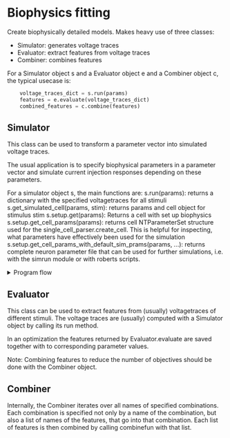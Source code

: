 # Biophysics fitting

Create biophysically detailed models. Makes heavy use of three classes:
- Simulator: generates voltage traces
- Evaluator: extract features from voltage traces
- Combiner: combines features

For a Simulator object s and a Evaluator object e and a Combiner object c, the typical usecase is:
```python
    voltage_traces_dict = s.run(params)
    features = e.evaluate(voltage_traces_dict)
    combined_features = c.combine(features)
```

## Simulator

This class can be used to transform a parameter vector into simulated voltage traces.

The usual application is to specify biophysical parameters in a parameter vector and simulate
current injection responses depending on these parameters.

For a simulator object s, the main functions are:
s.run(params): returns a dictionary with the specified voltagetraces for all stimuli
s.get_simulated_cell(params, stim): returns params and cell object for stimulus stim
s.setup.get(params):
    Returns a cell with set up biophysics
s.setup.get_cell_params(params): returns cell NTParameterSet structure used for the 
    single_cell_parser.create_cell. This is helpful for inspecting, what parameters 
    have effectively been used for the simulation
s.setup.get_cell_params_with_default_sim_prams(params, ...): returns complete neuron parameter file
    that can be used for further simulations, i.e. with the simrun module or with roberts scripts.

<details>
<summary>Program flow</summary>
<br>


The "program flow" can be split in two parts.
(1) creating a cell object with set up biophysics from a parameter vector
(2) applying a variety of stimuli to such cell objects

An examplary specification of such a program flow can be found in the module hay_complete_default_setup.

The pipeline for (1) is as follows:
params: provided by the user: I.pd.Series object (keys: parameter names, values: parameter values)  
&nbsp;&nbsp;&nbsp;&nbsp;--> apply param_modify_functions (takes and returns a parameter vector, can alter it in any way)  
&nbsp;&nbsp;&nbsp;&nbsp;&nbsp;&nbsp;&nbsp;&nbsp;&nbsp;&nbsp;|  
&nbsp;&nbsp;&nbsp;&nbsp;&nbsp;&nbsp;&nbsp;&nbsp;&nbsp;&nbsp;|&nbsp;&nbsp;&nbsp;&nbsp;&nbsp;|---- cell_param template  
&nbsp;&nbsp;&nbsp;&nbsp;&nbsp;&nbsp;&nbsp;cell_params_generator  
&nbsp;&nbsp;&nbsp;&nbsp;&nbsp;&nbsp;&nbsp;&nbsp;&nbsp;&nbsp;|&nbsp;&nbsp;&nbsp;&nbsp;&nbsp;|  
&nbsp;&nbsp;&nbsp;&nbsp;&nbsp;&nbsp;&nbsp;&nbsp;&nbsp;&nbsp;v&nbsp;&nbsp;&nbsp;&nbsp;v  
cell_params: nested parameter structure, created from modified parameters and a template  
&nbsp;&nbsp;&nbsp;&nbsp;--> apply cell_param_modify_functions (takes and returns a NTParameterSet object, can alter it in any way)  
&nbsp;&nbsp;&nbsp;&nbsp;&nbsp;&nbsp;&nbsp;&nbsp;&nbsp;&nbsp;|  
&nbsp;&nbsp;&nbsp;&nbsp;&nbsp;&nbsp;&nbsp;&nbsp;cell_generator(cell_params)    
&nbsp;&nbsp;&nbsp;&nbsp;&nbsp;&nbsp;&nbsp;&nbsp;&nbsp;&nbsp;|  
&nbsp;&nbsp;&nbsp;&nbsp;&nbsp;&nbsp;&nbsp;&nbsp;&nbsp;&nbsp;v  
cell object: created from the modified cell_params object by calling the 'cell_generator'  
&nbsp;&nbsp;&nbsp;&nbsp;--> apply cell_modify_functions (takes and returns a cell object, can alter it in any way)

Caveat: Try to avoid the usage of cell_modify_functions. While this allows
for any possible modification, it can be difficult to reproduce the result
later, as the cell object is different from what is expected by the cell_param
object. If possible, try to fully specify the cell in the cell_param object. Here,
it is also possible to spcify cell modifying functions, see
single_cell_parser.cell_modify_functions.

What form do the functions need to have?
```python
def example_cell_param_template_generator():
    #return a I.scp.NTParameterSet object as template. Ideally, all parameters, that need to be
    #filled in from the pasrameter vector have the value None, because it is tested, that
    #all None values have been replaced. E.g.
    return I.scp.NTParameterSet({'filename': path_to_hoc_morphology, 'Soma': somatic biophysical parameters})
    
def cell_generator(cell_param):
    return I.scp.create_cell(cell_params)
    
def example_cell_param_modify_function(cell_param, params):
    """ do something to the cell param object depending on params """
    return cell_param
    
def example_cell_modify_function(cell, params):
    """ do something to the cell object depending on params """
    return cell
```
        
Such functions can be registered to the Simlator object. Each function is registered with a name.

Each function, that receive the parameter vector (i.e. cell_param_modify_funs and cell_modify_funs)
only see a subset of the parameter vector that is provided by the user. This subset is determined 
by the name of the function.

E.g. let's assume, we have the parameters:
```python
{'apical_scaling.scale': 2,
 'ephys.soma.gKv': 0.001,
 'ephys.soma.gNav': 0.01
 }
```

Then, a function that is registered under the name 'apical_scaling' would get the following parameters:
```python
{'scale': 2}
```

The function, that is registered under the name 'ephys' would get the following parameters:
```python
{'soma.gKv': 0.001,
 'soma.Nav': 0.01}
```
 
Usually, a simulation contains fixed parameters, e.g. the filename of the morphology. Such fixed
parameters can be defined 

How can pipeline (1) be set up?
```python
s = Simulator() # instantiate simulator object
s.setup # Simualtor_Setup object, that contains all elements defining the pipeline above
s.setup.cell_param_generator =  example_cell_param_template_generator
s.setup.cell_generator = cell_generator
s.setup.params_modify_funs.append('name_of_param_modify_fun', example_cell_param_modify_function)
s.setup.cell_param_modify_funs.append('name_of_cell_param_modify_fun', example_cell_param_modify_function)
s.setup.cell_modify_funs.append('name_of_cell_modify_fun', example_cell_modify_function)
```

The pipeline for (2) is as follows:
Let s be the Simulator object

params: provided by the user: I.pd.Series object
&nbsp;&nbsp;&nbsp;|
&nbsp;&nbsp;&nbsp;|
  s.setup.get(params): triggers pipeline (1), results in a biophysically set up cell
&nbsp;&nbsp;&nbsp;|
&nbsp;&nbsp;&nbsp;v
For each stimulus: 
- stim_setup_funs
- stim_run_funs
- stim_response_measure_funs
       
What form do the functions need to have?
```python
def stim_setup_funs(cell, params):
    """ set up some stimulus """
    return cell
    
def stim_run_fun(cell, params):
    """ run the simulation """
    return cell
    
def stim_response_measure_funs(cell, params):
    """ extract voltage traces from the cell """
    return result
```
    
How can pipeline (2) be set up?
The names for stim_setup_funs, stim_run_funs and stim_response_measure_funs need to start
with the name of the simulus followed by a dot. For each stimulus, each of the three
functions needs to be defined exatly once, e.g. you could do something like:

```python
s.setup.stim_setup_funs.append(BAC.stim_setup, examplary_stim_setup_function)
s.setup.stim_run_funs.append(BAC.run_fun, examplary_stim_run_function)
s.setup.stim_response_measure_funs.append(BAC.measure_fun, examplary_stim_response_measure_function)
```

A typical usecase is to use the fixed parameters to specify to soma distance for a 
voltage trace of the apical dendrite. E.g.
```python
{'BAC.measure_fun.recSite': 835,
'BAC.stim_setup.dist': 835}
```

You would need to make sure, that your examplary_stim_run_fun reads the parameter 'recSite'
and sets up the stimulus accordingly.

Often, it is easier to write functions, that do not accept a parameter vector, but instead
keyword arguments. E.g. it might be desirable to write the examplary_stim_setup_funs like this
def examplary_stim_setup_function(cell, recSite = None):
    # set up current injection at soma distance recSite
    return cell
    
Instead of:
```python
def examplary_stim_setup_function(cell, params):
    recSite = params['recSite']
    # set up current injection at soma distance recSite
    return cell
```
    
This can be done by using the params_wo_kwargs method in biophysics_fitting.parameters. You would register
the function as follows:
s.setup.stim_setup_funs.append(BAC.stim_setup, params_to_kwargs(examplary_stim_setup_function))

</details>

## Evaluator

This  class can be used to extract features from (usually) voltagetraces
of different stimuli. The voltage traces are (usually) computed with a Simulator 
object by calling its run method.
        
In an optimization the features returned by Evaluator.evaluate are saved together
with to corresponding parameter values.

Note: Combining features to reduce the number of objectives should be done with the Combiner object.

## Combiner

Internally, the Combiner iterates over all names of specified combinations. Each combination
is specified not only by a name of the combination, but also a list of names of the features,
that go into that combination. Each list of features is then combined by calling combinefun with that list.

